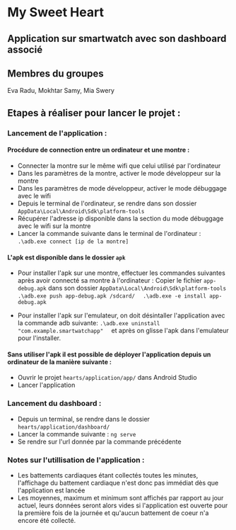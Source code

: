 # My Sweet Heart 
## Application sur smartwatch avec son dashboard associé

## Membres du groupes 

Eva Radu, Mokhtar Samy, Mia Swery

## Etapes à réaliser pour lancer le projet : 

### Lancement de l'application : 

#### Procédure de connection entre un ordinateur et une montre : 
* Connecter la montre sur le même wifi que celui utilisé par l'ordinateur
* Dans les paramètres de la montre, activer le mode développeur sur la montre  
* Dans les paramètres de mode développeur, activer le mode débuggage avec le wifi
* Depuis le terminal de l'ordinateur, se rendre dans son dossier ``` AppData\Local\Android\Sdk\platform-tools ```
* Récupérer l'adresse ip disponible dans la section du mode débuggage avec le wifi sur la montre 
* Lancer la commande suivante dans le terminal de l'ordinateur :    ``` .\adb.exe connect [ip de la montre] ```

#### L'apk est disponible dans le dossier ```apk```
* Pour installer l'apk sur une montre, effectuer les commandes suivantes après avoir connecté sa montre à l'ordinateur : 
   Copier le fichier ``` app-debug.apk ``` dans son dossier ``` AppData\Local\Android\Sdk\platform-tools ```
   ```  .\adb.exe push app-debug.apk /sdcard/  ```
   ```  .\adb.exe -e install app-debug.apk ``` 
   
* Pour installer l'apk sur l'emulateur, on doit désintaller l'application avec la commande adb suivante:
 ```.\adb.exe uninstall "com.example.smartwatchapp"  ``` et après on glisse l'apk dans l'emulateur pour l'installer.

#### Sans utiliser l'apk il est possible de déployer l'application depuis un ordinateur de la manière suivante : 
* Ouvrir le projet ``` hearts/application/app/ ``` dans Android Studio 
* Lancer l'application

### Lancement du dashboard : 

* Depuis un terminal, se rendre dans le dossier ``` hearts/application/dashboard/ ```
* Lancer la commande suivante : ``` ng serve ```
* Se rendre sur l'url donnée par la commande précédente

### Notes sur l'utillisation de l'application : 

* Les battements cardiaques étant collectés toutes les minutes, l'affichage du battement cardiaque n'est donc pas immédiat dès que l'application est lancée
* Les moyennes, maximum et minimum sont affichés par rapport au jour actuel, leurs données seront alors vides si l'application est ouverte pour la première fois de la journée et qu'aucun battement de coeur n'a encore été collecté. 
